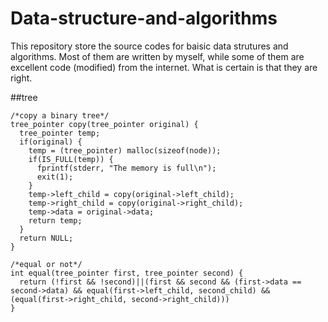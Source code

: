 # Data-structure-and-algorithms
This repository store the source codes for baisic data strutures and algorithms. Most of them are written by myself, while some of them are excellent code (modified) from the internet. What is certain is that they are right.

##tree
```
/*copy a binary tree*/
tree_pointer copy(tree_pointer original) {
  tree_pointer temp;
  if(original) {
    temp = (tree_pointer) malloc(sizeof(node));
    if(IS_FULL(temp)) {
      fprintf(stderr, "The memory is full\n");
      exit(1);
    }
    temp->left_child = copy(original->left_child);
    temp->right_child = copy(original->right_child);
    temp->data = original->data;
    return temp;
  }
  return NULL;
}

/*equal or not*/
int equal(tree_pointer first, tree_pointer second) {
  return (!first && !second)||(first && second && (first->data == second->data) && equal(first->left_child, second_child) && (equal(first->right_child, second->right_child))) 
}
```
